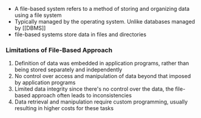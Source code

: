 - A file-based system refers to a method of storing and organizing data using a file system
- Typically managed by the operating system. Unlike databases managed by [[DBMS]]
- file-based systems store data in files and directories

### Limitations of File-Based Approach
1. Definition of data was embedded in application programs, rather than being stored separately and independently
2. No control over access and manipulation of data beyond that imposed by application programs
3. Limited data integrity since there's no control over the data, the file-based approach often leads to inconsistencies
4. Data retrieval and manipulation require custom programming, usually resulting in higher costs for these tasks

